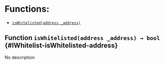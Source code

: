 

# Functions:
- [`isWhitelisted(address _address)`](#IWhitelist-isWhitelisted-address)


## Function `isWhitelisted(address _address) → bool` {#IWhitelist-isWhitelisted-address}
No description


